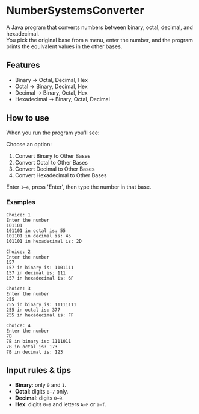 # NumberSystemsConverter

A Java program that converts numbers between binary, octal, decimal, and hexadecimal.  
You pick the original base from a menu, enter the number, and the program prints the equivalent values in the other bases.

## Features
- Binary → Octal, Decimal, Hex
- Octal → Binary, Decimal, Hex
- Decimal → Binary, Octal, Hex
- Hexadecimal → Binary, Octal, Decimal


## How to use
When you run the program you’ll see:

Choose an option: 
1. Convert Binary to Other Bases
2. Convert Octal to Other Bases
3. Convert Decimal to Other Bases
4. Convert Hexadecimal to Other Bases

Enter `1–4`, press 'Enter', then type the number in that base.

### Examples

```
Choice: 1
Enter the number
101101
101101 in octal is: 55
101101 in decimal is: 45
101101 in hexadecimal is: 2D
```

```
Choice: 2
Enter the number
157
157 in binary is: 1101111
157 in decimal is: 111
157 in hexadecimal is: 6F
```

```
Choice: 3
Enter the number
255
255 in binary is: 11111111
255 in octal is: 377
255 in hexadecimal is: FF
```

```
Choice: 4
Enter the number
7B
7B in binary is: 1111011
7B in octal is: 173
7B in decimal is: 123
```

## Input rules & tips
- **Binary**: only `0` and `1`.   
- **Octal**: digits `0–7` only.   
- **Decimal**: digits `0–9`.   
- **Hex**: digits `0–9` and letters `A–F` or `a–f`. 

